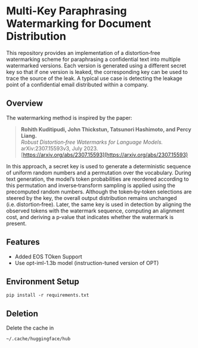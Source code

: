 # Multi-Key Paraphrasing Watermarking for Document Distribution

This repository provides an implementation of a distortion‑free watermarking scheme for paraphrasing a confidential text into multiple watermarked versions. Each version is generated using a different secret key so that if one version is leaked, the corresponding key can be used to trace the source of the leak. A typical use case is detecting the leakage point of a confidential email distributed within a company.

## Overview

The watermarking method is inspired by the paper:

> **Rohith Kuditipudi, John Thickstun, Tatsunori Hashimoto, and Percy Liang.**  
> _Robust Distortion‑free Watermarks for Language Models._  
> arXiv:2307.15593v3, July 2023.  
> [https://arxiv.org/abs/2307.15593](https://arxiv.org/abs/2307.15593)

In this approach, a secret key is used to generate a deterministic sequence of uniform random numbers and a permutation over the vocabulary. During text generation, the model’s token probabilities are reordered according to this permutation and inverse‑transform sampling is applied using the precomputed random numbers. Although the token‐by‐token selections are steered by the key, the overall output distribution remains unchanged (i.e. distortion‑free). Later, the same key is used in detection by aligning the observed tokens with the watermark sequence, computing an alignment cost, and deriving a p‑value that indicates whether the watermark is present.

## Features

- Added EOS TOken Support
- Use opt-iml-1.3b model (instruction-tuned version of OPT)

## Environment Setup

```
pip install -r requirements.txt
```

## Deletion

Delete the cache in

```
~/.cache/huggingface/hub
```
